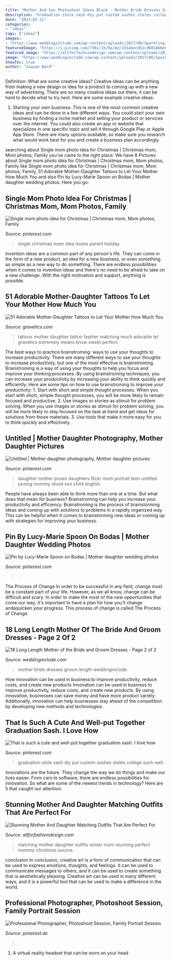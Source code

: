 ```yaml
---
title: "Mother And Son Photoshoot Ideas Black : Mother Bride Dresses Groom Length Weddinginclude"
description: "Graduation stole sash diy put custom sashes stoles college such well"
date: "2023-02-11"
categories:
- "ideas"
tags: ["ideas"]
images:
- "https://www.weddinginclude.com/wp-content/uploads/2017/06/Sparkling-Tulle-Satin-Scoop-Neckline-Sheath-Mother-of-the-Bride-Dresses-With-Beads.jpg"
featuredImage: "https://i.pinimg.com/736x/15/5a/be/155abecdb1cd6018b6e0a9a1eab2efa8.jpg"
featured_image: "https://allforfashiondesign.com/wp-content/uploads/2017/12/mommy-and-me-christmas-dresses-mom-matching-dressesmom-600x901.jpg"
image: "https://www.weddinginclude.com/wp-content/uploads/2017/06/Sparkling-Tulle-Satin-Scoop-Neckline-Sheath-Mother-of-the-Bride-Dresses-With-Beads.jpg"
ShowToc: true
author: "Jaquan Ward"
---
```



Definition: What are some creative ideas?
Creative ideas can be anything from making a new design or idea for a product to coming up with a new way of advertising. There are so many creative ideas out there, it can be hard to decide what to try next. Here are some example creative ideas:
1. Starting your own business: This is one of the most common creative ideas and can be done in a few different ways. You could start your own business by finding a niche market and selling your product or services over the internet. You could also create an app or website that specializes in one specific topic and sell it through Google Play or Apple App Store. There are many options available, so make sure you research what would work best for you and create a business plan accordingly.


	

		
searching about Single mom photo idea for Christmas | Christmas mom, Mom photos, Family you've came to the right place. We have 8 Pictures about Single mom photo idea for Christmas | Christmas mom, Mom photos, Family like Single mom photo idea for Christmas | Christmas mom, Mom photos, Family, 51 Adorable Mother-Daughter Tattoos to Let Your Mother How Much You and also Pin by Lucy-Marie Spoon on Bodas | Mother daughter wedding photos. Here you go:
		
    
## Single Mom Photo Idea For Christmas | Christmas Mom, Mom Photos, Family

<img loading=lazy src="https://i.pinimg.com/736x/e6/8d/9f/e68d9f405201fa795764d83a11d307bf--single-parent-single-moms.jpg" onerror="this.onerror=null;this.src='https://tse1.mm.bing.net/th?id=OIP.M1PQc6MIcgqH5lj7X-4B8AHaLH&amp;pid=15.1';" alt="Single mom photo idea for Christmas | Christmas mom, Mom photos, Family">

_Source: pinterest.com_

>single christmas mom idea moms parent holiday. 

	

Invention ideas are a common part of any person's life. They can come in the form of a new product, an idea for a new business, or even something as simple as a new way to do something. There are endless possibilities when it comes to invention ideas and there's no need to be afraid to take on a new challenge. With the right motivation and support, anything is possible.

    
## 51 Adorable Mother-Daughter Tattoos To Let Your Mother How Much You

<img loading=lazy src="https://www.gravetics.com/wp-content/uploads/2017/07/Black-White-Matching-Feather-Tattoo.jpg" onerror="this.onerror=null;this.src='https://tse2.mm.bing.net/th?id=OIP.mqK5hMqLhU3aY3HAbUyjOQHaHa&amp;pid=15.1';" alt="51 Adorable Mother-Daughter Tattoos to Let Your Mother How Much You">

_Source: gravetics.com_

>tattoos mother daughter tattoo feather matching much adorable let gravetics extremely means know sweet perfect. 

	

The best ways to practice brainstroming: ways to use your thoughts to increase productivity.
There are many different ways to use your thoughts to increase productivity, but one of the most effective is brainstroming. Brainstroming is a way of using your thoughts to help you focus and improve your thinking processes. By using brainstroming techniques, you can increase your productivity by increasing your ability to think quickly and efficiently. Here are some tips on how to use brainstroming to improve your productivity: 1. Start with short and simple thought processes. When you start with short, simple thought processes, you will be more likely to remain focused and productive. 2. Use images or stories as stimuli for problem solving. When you use images or stories as stimuli for problem solving, you will be more likely to stay focused on the task at hand and get ideas for solutions from those materials. 3. Use tools that make it more easy for you to think quickly and effectively.

    
## Untitled | Mother Daughter Photography, Mother Daughter Pictures

<img loading=lazy src="https://i.pinimg.com/736x/c8/71/ec/c871ecff2c0d915821dd8403d6ed356e--mother-daughter-photography-mother-daughter-poses.jpg" onerror="this.onerror=null;this.src='https://tse2.mm.bing.net/th?id=OIP.jx5KWW1T6ccT4XoDBuLsqwHaLG&amp;pid=15.1';" alt="Untitled | Mother daughter photography, Mother daughter pictures">

_Source: pinterest.com_

>daughter mother poses daughters flickr mom portrait teen untitled posing mommy shoot son child english. 

	

People have always been able to think more than one at a time. But what does that mean for business? Brainstroming can help you increase your productivity and efficiency. Brainstroming is the process of brainstorming ideas and coming up with solutions to problems in a rapidly organized way. This can be helpful when it comes to brainstorming new ideas or coming up with strategies for improving your business.

    
## Pin By Lucy-Marie Spoon On Bodas | Mother Daughter Wedding Photos

<img loading=lazy src="https://i.pinimg.com/736x/45/b1/0d/45b10d588a24df974fd435eda78473cb--mother-daughter-photos-mother-daughters.jpg" onerror="this.onerror=null;this.src='https://tse1.mm.bing.net/th?id=OIP.9FJSxrj21xmYTqay96ALmwDKEs&amp;pid=15.1';" alt="Pin by Lucy-Marie Spoon on Bodas | Mother daughter wedding photos">

_Source: pinterest.com_

>. 

	

The Process of Change
In order to be successful in any field, change must be a constant part of your life. However, as we all know, change can be difficult and scary. In order to make the most of the new opportunities that come our way, it's important to have a plan for how you'll change andaquicken your progress. This process of change is called The Process of Change.

    
## 18 Long Length Mother Of The Bride And Groom Dresses - Page 2 Of 2

<img loading=lazy src="https://www.weddinginclude.com/wp-content/uploads/2017/06/Sparkling-Tulle-Satin-Scoop-Neckline-Sheath-Mother-of-the-Bride-Dresses-With-Beads.jpg" onerror="this.onerror=null;this.src='https://tse1.mm.bing.net/th?id=OIP.34xPHcOU9we4z2HzkVU9vwHaUv&amp;pid=15.1';" alt="18 Long Length Mother of the Bride and Groom Dresses - Page 2 of 2">

_Source: weddinginclude.com_

>mother bride dresses groom length weddinginclude. 

	

How innovation can be used in business:to improve productivity, reduce costs, and create new products
Innovation can be used in business to improve productivity, reduce costs, and create new products. By using innovation, businesses can save money and have more product variety. Additionally, innovation can help businesses stay ahead of the competition by developing new methods and technologies.

    
## That Is Such A Cute And Well-put Together Graduation Sash. I Love How

<img loading=lazy src="https://i.pinimg.com/736x/15/5a/be/155abecdb1cd6018b6e0a9a1eab2efa8.jpg" onerror="this.onerror=null;this.src='https://tse3.mm.bing.net/th?id=OIP.al-YqJJeXc05aukJaBQTRgAAAA&amp;pid=15.1';" alt="That is such a cute and well-put together graduation sash. I love how">

_Source: pinterest.com_

>graduation stole sash diy put custom sashes stoles college such well. 

	

Innovations are the future. They change the way we do things and make our lives easier. From cars to software, there are endless possibilities for innovation. So what are some of the newest trends in technology? Here are 5 that caught our attention.

    
## Stunning Mother And Daughter Matching Outfits That Are Perfect For

<img loading=lazy src="https://allforfashiondesign.com/wp-content/uploads/2017/12/mommy-and-me-christmas-dresses-mom-matching-dressesmom-600x901.jpg" onerror="this.onerror=null;this.src='https://tse3.mm.bing.net/th?id=OIP.fUMXkMVJ692eOcBFmfesTQHaLH&amp;pid=15.1';" alt="Stunning Mother And Daughter Matching Outfits That Are Perfect For">

_Source: allforfashiondesign.com_

>matching mother daughter outfits winter mom stunning perfect mommy christmas source. 

	

conclusion
In conclusion, creative art is a form of communication that can be used to express emotions, thoughts, and feelings. It can be used to communicate messages to others, and it can be used to create something that is aesthetically pleasing. Creative art can be used in many different ways, and it is a powerful tool that can be used to make a difference in the world.

    
## Professional Photographer, Photoshoot Session, Family Portrait Session

<img loading=lazy src="https://i.pinimg.com/736x/2d/b8/ab/2db8ab63c8e3c21607e1ad1eb2700f77.jpg" onerror="this.onerror=null;this.src='https://tse2.mm.bing.net/th?id=OIP.EHKpPXnOV5dvgspR2ZutAAHaNK&amp;pid=15.1';" alt="Professional Photographer, Photoshoot Session, Family Portrait Session">

_Source: pinterest.de_

>. 

	

1. A virtual reality headset that can be worn on your head


